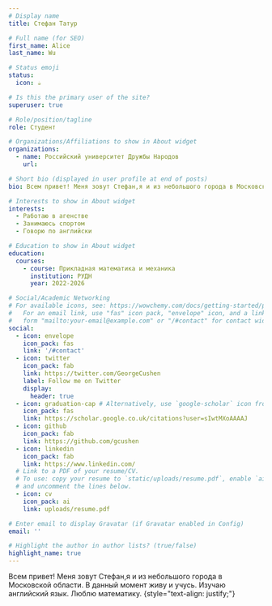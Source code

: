 ```yaml
---
# Display name
title: Стефан Татур

# Full name (for SEO)
first_name: Alice
last_name: Wu

# Status emoji
status:
  icon: ☕️

# Is this the primary user of the site?
superuser: true

# Role/position/tagline
role: Студент

# Organizations/Affiliations to show in About widget
organizations:
  - name: Российский университет Дружбы Народов
    url: 

# Short bio (displayed in user profile at end of posts)
bio: Всем привет! Меня зовут Стефан,я и из небольшого города в Московской области. В данный момент живу и учусь. Изучаю английский язык. Люблю математику.

# Interests to show in About widget
interests:
  - Работаю в агенстве 
  - Занимаюсь спортом
  - Говорю по английски

# Education to show in About widget
education:
  courses:
    - course: Прикладная математика и механика
      institution: РУДН
      year: 2022-2026

# Social/Academic Networking
# For available icons, see: https://wowchemy.com/docs/getting-started/page-builder/#icons
#   For an email link, use "fas" icon pack, "envelope" icon, and a link in the
#   form "mailto:your-email@example.com" or "/#contact" for contact widget.
social:
  - icon: envelope
    icon_pack: fas
    link: '/#contact'
  - icon: twitter
    icon_pack: fab
    link: https://twitter.com/GeorgeCushen
    label: Follow me on Twitter
    display:
      header: true
  - icon: graduation-cap # Alternatively, use `google-scholar` icon from `ai` icon pack
    icon_pack: fas
    link: https://scholar.google.co.uk/citations?user=sIwtMXoAAAAJ
  - icon: github
    icon_pack: fab
    link: https://github.com/gcushen
  - icon: linkedin
    icon_pack: fab
    link: https://www.linkedin.com/
  # Link to a PDF of your resume/CV.
  # To use: copy your resume to `static/uploads/resume.pdf`, enable `ai` icons in `params.yaml`,
  # and uncomment the lines below.
  - icon: cv
    icon_pack: ai
    link: uploads/resume.pdf

# Enter email to display Gravatar (if Gravatar enabled in Config)
email: ''

# Highlight the author in author lists? (true/false)
highlight_name: true
---
```


Всем привет! Меня зовут Стефан,я и из небольшого города в Московской области. В данный момент живу и учусь. Изучаю английский язык. Люблю математику.
{style="text-align: justify;"}
